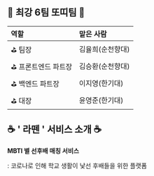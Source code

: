
## 🌮 최강 6팀 또띠팀 🌮 
|역할|맡은 사람|
|:---|:---|
⛳️ 팀장 | 김율희(순천향대)
⛳️ 프론트엔드 파트장 | 김승환(순천향대)
⛳️ 백엔드 파트장 | 이지영(한기대)
⛳️ 대장 | 윤영준(한기대)


## ☕️ ' 라뗀 ' 서비스 소개 ☕️
**MBTI 별 선후배 매칭 서비스**

: 코로나로 인해 학교 생활이 낯선 후배들을 위한 플랫폼
